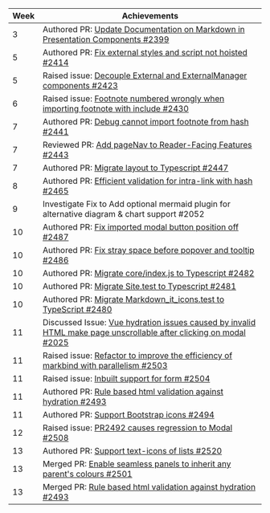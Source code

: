 | Week | Achievements |
| ---- | ------------ |
| 3 | Authored PR: [Update Documentation on Markdown in Presentation Components #2399](https://github.com/MarkBind/markbind/pull/2399) |
| 5 | Authored PR: [Fix external styles and script not hoisted #2414](https://github.com/MarkBind/markbind/pull/2414) |
| 5 | Raised issue: [Decouple External and ExternalManager components #2423](https://github.com/MarkBind/markbind/issues/2423) |
| 6 | Raised issue: [Footnote numbered wrongly when importing footnote with include #2430](https://github.com/MarkBind/markbind/issues/2430) |
| 7 | Authored PR: [Debug cannot import footnote from hash #2441](https://github.com/MarkBind/markbind/pull/2441) |
| 7 | Reviewed PR: [Add pageNav to Reader-Facing Features #2443](https://github.com/MarkBind/markbind/pull/2443) |
| 7 | Authored PR: [Migrate layout to Typescript #2447](https://github.com/MarkBind/markbind/pull/2447) |
| 8 | Authored PR: [Efficient validation for intra-link with hash #2465](https://github.com/MarkBind/markbind/pull/2465) |
| 9 | Investigate Fix to Add optional mermaid plugin for alternative diagram & chart support #2052| 
| 10 | Authored PR: [Fix imported modal button position off #2487](https://github.com/MarkBind/markbind/pull/2487) |
| 10 | Authored PR: [Fix stray space before popover and tooltip #2486](https://github.com/MarkBind/markbind/pull/2486) |
| 10 | Authored PR: [Migrate core/index.js to Typescript #2482](https://github.com/MarkBind/markbind/pull/2482) |
| 10 | Authored PR: [Migrate Site.test to Typescript #2481](https://github.com/MarkBind/markbind/pull/2481) |
| 10 | Authored PR: [Migrate Markdown_it_icons.test to TypeScript #2480](https://github.com/MarkBind/markbind/pull/2480) |
| 11 | Discussed Issue: [Vue hydration issues caused by invalid HTML make page unscrollable after clicking on modal #2025](https://github.com/MarkBind/markbind/issues/2025) |
| 11 | Raised issue: [Refactor to improve the efficiency of markbind with parallelism #2503](https://github.com/MarkBind/markbind/issues/2503) |
| 11 | Raised issue: [Inbuilt support for form #2504](https://github.com/MarkBind/markbind/issues/2504) |
| 11 | Authored PR: [Rule based html validation against hydration #2493](https://github.com/MarkBind/markbind/pull/2493) |
| 11 | Authored PR: [Support Bootstrap icons #2494](https://github.com/MarkBind/markbind/pull/2494) |
| 12 | Raised issue: [PR2492 causes regression to Modal #2508](https://github.com/MarkBind/markbind/issues/2508) |
| 13 | Authored PR: [Support text-icons of lists #2520](https://github.com/MarkBind/markbind/pull/2520) |
| 13 | Merged PR: [Enable seamless panels to inherit any parent's colours #2501](https://github.com/MarkBind/markbind/pull/2501) |
| 13 | Merged PR: [Rule based html validation against hydration #2493](https://github.com/MarkBind/markbind/pull/2493) |